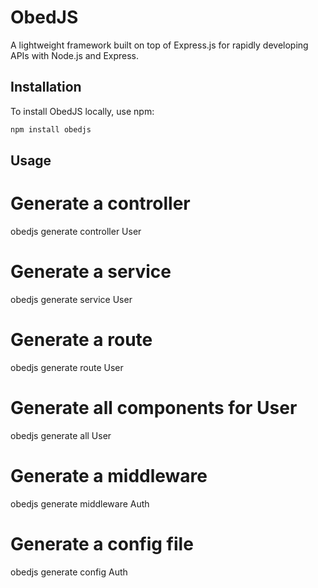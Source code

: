 # ObedJS

A lightweight framework built on top of Express.js for rapidly developing APIs with Node.js and Express.

## Installation

To install ObedJS locally, use npm:

```bash
npm install obedjs

```

## Usage

# Generate a controller

obedjs generate controller User

# Generate a service

obedjs generate service User

# Generate a route

obedjs generate route User

# Generate all components for User

obedjs generate all User

# Generate a middleware

obedjs generate middleware Auth

# Generate a config file

obedjs generate config Auth
